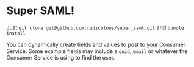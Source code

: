 Super SAML!
=====

Just `git clone git@github.com:ridiculous/super_saml.git` and `bundle install`

You can dynamically create fields and values to post to your Consumer Service. Some example fields may
include a `guid`, `email` or whatever the Consumer Service is using to find the user.
